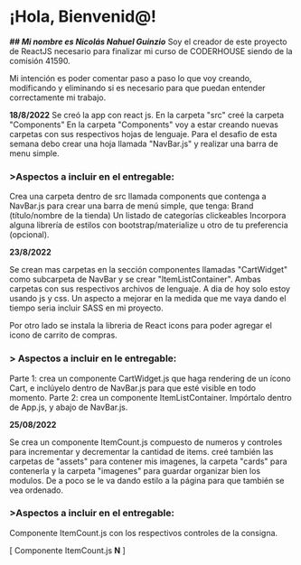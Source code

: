 # ¡Hola, Bienvenid@!

***## Mi nombre es Nicolás Nahuel Guinzio***
Soy el creador de este proyecto de ReactJS necesario para finalizar mi curso de CODERHOUSE siendo de la comisión 41590.

Mi intención es poder comentar paso a paso lo que voy creando, modificando y eliminando si es necesario para que puedan entender correctamente mi trabajo.


**18/8/2022**
Se creó la app con react js.
En la carpeta "src" creé la carpeta "Components"
En la carpeta "Components" voy a estar creando nuevas carpetas con sus respectivos hojas de lenguaje.
Para el desafio de esta semana debo crear una hoja llamada "NavBar.js" y realizar una barra de menu simple.

### >Aspectos a incluir en el entregable:
Crea una carpeta dentro de src llamada components que contenga a NavBar.js para crear una barra de menú simple, que tenga:
Brand (título/nombre de la tienda)
Un listado de categorías clickeables
Incorpora alguna librería de estilos con bootstrap/materialize u otro de tu preferencia (opcional).


**23/8/2022**

Se crean mas carpetas en la sección componentes llamadas "CartWidget" como subcarpeta de NavBar y se crear "ItemListContainer".
Ambas carpetas con sus respectivos archivos de lenguaje. 
A dia de hoy solo estoy usando js y css. Un aspecto a mejorar en la medida que me vaya dando el tiempo seria incluir SASS en mi proyecto.

Por otro lado se instala la libreria de React icons para poder agregar el icono de carrito de compras. 


### > Aspectos a incluir en le entregable: 
Parte 1: crea un componente CartWidget.js que haga rendering de un ícono Cart, e inclúyelo dentro de NavBar.js para que esté visible en todo momento.
Parte 2: crea un componente ItemListContainer. Impórtalo dentro de App.js, y abajo de NavBar.js. 


**25/08/2022**

Se crea un componente  ItemCount.js compuesto de numeros y controles para incrementar y decrementar la cantidad de items.
creé también las carpetas de "assets" para contener mis imagenes, la carpeta "cards" para contenerla y la carpeta "imagenes" para guardar organizar bien los modulos.
De a poco se le va dando estilo a la página para que también se vea ordenado.

### >Aspectos a incluir en el entregable:
Componente ItemCount.js con los respectivos controles de la consigna.


[
    Componente ItemCount.js **N**
]